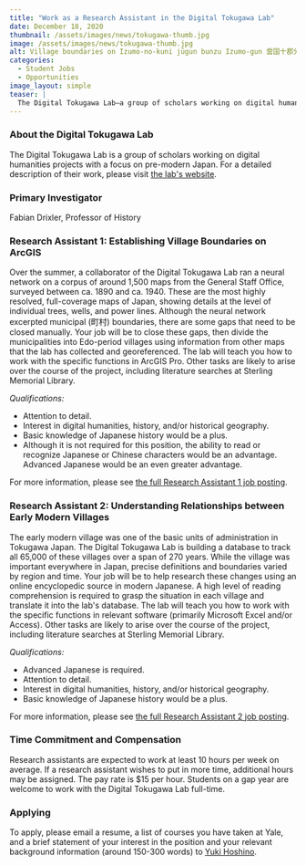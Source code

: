 ```yaml
---
title: "Work as a Research Assistant in the Digital Tokugawa Lab"
date: December 18, 2020
thumbnail: /assets/images/news/tokugawa-thumb.jpg
image: /assets/images/news/tokugawa-thumb.jpg
alt: Village boundaries on Izumo-no-kuni jūgun bunzu Izumo-gun 雲国十郡分図 出雲郡 (1821).
categories:
  - Student Jobs
  - Opportunities
image_layout: simple
teaser: |
  The Digital Tokugawa Lab—a group of scholars working on digital humanities projects with a focus on pre-modern Japan—is hiring students for two research assistant positions.
---
```


### About the Digital Tokugawa Lab
The Digital Tokugawa Lab is a group of scholars working on digital humanities projects with a focus on pre-modern Japan. For a detailed description of their work, please visit <a href='https://dtl.macmillan.yale.edu/' target='_blank'>the lab's website</a>.


### Primary Investigator
Fabian Drixler, Professor of History


### Research Assistant 1: Establishing Village Boundaries on ArcGIS
Over the summer, a collaborator of the Digital Tokugawa Lab ran a neural network on a corpus of around 1,500 maps from the General Staff Office, surveyed between ca. 1890 and ca. 1940. These are the most highly resolved, full-coverage maps of Japan, showing details at the level of individual trees, wells, and power lines. Although the neural network excerpted municipal (町村) boundaries, there are some gaps that need to be closed  manually. Your job will be to close these gaps, then divide the municipalities into Edo-period villages using information from other maps that the lab has collected and georeferenced. The lab will teach you how to work with the specific functions in ArcGIS Pro. Other tasks are likely to arise over the course of the project, including literature searches at Sterling Memorial Library.

*Qualifications:*
- Attention to detail.
- Interest in digital humanities, history, and/or historical geography.
- Basic knowledge of Japanese history would be a plus.
- Although it is not required for this position, the ability to read or recognize Japanese or Chinese characters would be an advantage. Advanced Japanese would be an even greater advantage.

For more information, please see <a href='https://dtl.macmillan.yale.edu/ra-1' target='_blank'>the full Research Assistant 1 job posting</a>.


### Research Assistant 2: Understanding Relationships between Early Modern Villages
The early modern village was one of the basic units of administration in Tokugawa Japan. The Digital Tokugawa Lab is building a database to track all 65,000 of these villages over a span of 270 years. While the village was important everywhere in Japan, precise definitions and boundaries varied by region and time. Your job will be to help research these changes using an online encyclopedic source in modern Japanese. A high level of reading comprehension is required to grasp the situation in each village and translate it into the lab's database. The lab will teach you how to work with the specific functions in relevant software (primarily Microsoft Excel and/or Access). Other tasks are likely to arise over the course of the project, including literature searches at Sterling Memorial Library.

*Qualifications:*
- Advanced Japanese is required.
- Attention to detail.
- Interest in digital humanities, history, and/or historical geography.
- Basic knowledge of Japanese history would be a plus.

For more information, please see <a href='https://dtl.macmillan.yale.edu/ra-2' target='_blank'>the full Research Assistant 2 job posting</a>.

### Time Commitment and Compensation
Research assistants are expected to work at least 10 hours per week on average. If a research assistant wishes to put in more time, additional hours may be assigned. The pay rate is $15 per hour. Students on a gap year are welcome to work with the Digital Tokugawa Lab full-time.

### Applying
To apply, please email a resume, a list of courses you have taken at Yale, and a brief statement of your interest in the position and your relevant background information (around 150-300 words) to [Yuki Hoshino](mailto:yuki.hoshino@yale.edu).
